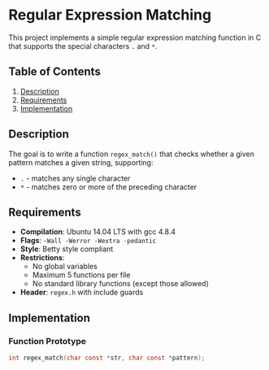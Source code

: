 # Regular Expression Matching

This project implements a simple regular expression matching function in C that supports the special characters `.` and `*`.

## Table of Contents
1. [Description](#description)
2. [Requirements](#requirements)
3. [Implementation](#implementation)


## Description

The goal is to write a function `regex_match()` that checks whether a given pattern matches a given string, supporting:
- `.` - matches any single character
- `*` - matches zero or more of the preceding character

## Requirements

- **Compilation**: Ubuntu 14.04 LTS with gcc 4.8.4
- **Flags**: `-Wall -Werror -Wextra -pedantic`
- **Style**: Betty style compliant
- **Restrictions**:
  - No global variables
  - Maximum 5 functions per file
  - No standard library functions (except those allowed)
- **Header**: `regex.h` with include guards

## Implementation

### Function Prototype
```c
int regex_match(char const *str, char const *pattern);